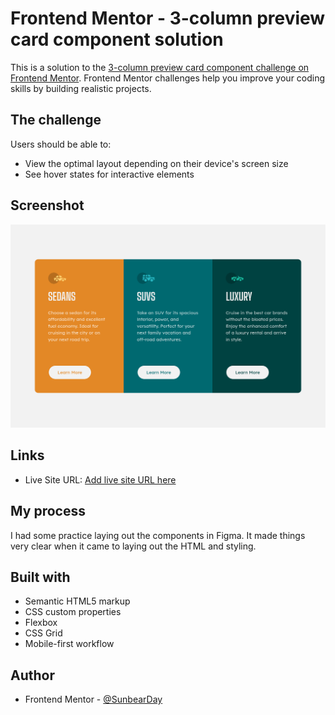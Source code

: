 # Frontend Mentor - 3-column preview card component solution

This is a solution to the [3-column preview card component challenge on Frontend Mentor](https://www.frontendmentor.io/challenges/3column-preview-card-component-pH92eAR2-). Frontend Mentor challenges help you improve your coding skills by building realistic projects. 

## The challenge

Users should be able to:

- View the optimal layout depending on their device's screen size
- See hover states for interactive elements

## Screenshot

![Screenshot](./images/Screenshot.png)

## Links

- Live Site URL: [Add live site URL here](https://your-live-site-url.com)

## My process

I had some practice laying out the components in Figma. It made things very clear when it came to laying out the HTML and styling.

## Built with

- Semantic HTML5 markup
- CSS custom properties
- Flexbox
- CSS Grid
- Mobile-first workflow

## Author

- Frontend Mentor - [@SunbearDay](https://www.frontendmentor.io/profile/SunbearDay)
